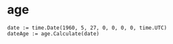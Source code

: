 # age

```golang
date := time.Date(1960, 5, 27, 0, 0, 0, 0, time.UTC)
dateAge := age.Calculate(date)
```